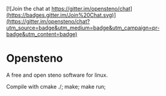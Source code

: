[![Join the chat at https://gitter.im/opensteno/chat](https://badges.gitter.im/Join%20Chat.svg)](https://gitter.im/opensteno/chat?utm_source=badge&utm_medium=badge&utm_campaign=pr-badge&utm_content=badge)
# Opensteno
A free and open steno software for linux.

Compile with
cmake ./; make; make run;
